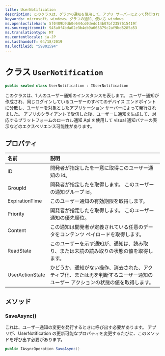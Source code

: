 ```yaml
---
title: UserNotification
description: このクラスは、グラフの通知を使用して、アプリ サーバーによって発行されたアプリのクライアントによって受信ユーザー通知を表します。
keywords: microsoft、windows、グラフの通知、使い方 windows
ms.openlocfilehash: 5f0489b9db0e644cd0dedd14b07bf2357615419f
ms.sourcegitcommit: 945a0f4bda02e3b4eb9a665379c2af9bd5285a53
ms.translationtype: MT
ms.contentlocale: ja-JP
ms.lasthandoff: 04/18/2019
ms.locfileid: "59801594"
---
```

# <a name="class-usernotification"></a>クラス `UserNotification`

```C#
public sealed class UserNotification : IUserNotification
```

このクラスは、1 人のユーザー通知のインスタンスを表します。 ユーザー通知が作成され、同じログインしているユーザーのすべてのデバイス エンドポイントに分散し、ユーザーを対象としたアプリケーション サーバーによって発行されました。
アプリのクライアントで受信した後、ユーザーに通知を生成して、対応するプラットフォームのローカル通知 Api を使用して visual 通知バナーの表示などのエクスペリエンス可能性があります。

## <a name="properties"></a>プロパティ

|名前 | 説明 |
|:-- |:-- |
|ID |開発者が指定したを一意に取得このユーザー通知の id。|
|   GroupId |開発者が指定したを取得します。 このユーザーの通知グループ id。| 
|   ExpirationTime |このユーザー通知の有効期限を取得します。| 
|   Priority|開発者が指定したを取得します。 このユーザー通知の優先順位。| 
|   Content|この通知は開発者が定義されている任意のデータをコンテンツ ペイロードを取得します。| 
|   ReadState|このユーザーを示す通知が、通知は、読み取り、または未読の読み取りの状態の値を取得します。| 
|   UserActionState|かどうか、通知がない操作、消去された、アクティブ化、または再を判断するユーザー通知のユーザー アクションの状態の値を取得します。| 


## <a name="methods"></a>メソッド

### <a name="saveasync"></a>SaveAsync() 
これは、ユーザー通知の変更を発行するときに呼び出す必要があります。 アプリが、UserNotification の更新可能なプロパティを変更するたびに、このメソッドを呼び出す必要があります。
```C#
public IAsyncOperation SaveAsync()
```

